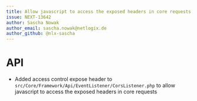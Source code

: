 ```yaml
---
title: Allow javascript to access the exposed headers in core requests
issue: NEXT-13642
author: Sascha Nowak
author_email: sascha.nowak@netlogix.de 
author_github: @nlx-sascha
---
```

# API
* Added access control expose header to `src/Core/Framework/Api/EventListener/CorsListener.php` to allow javascript to access the exposed headers in core requests
